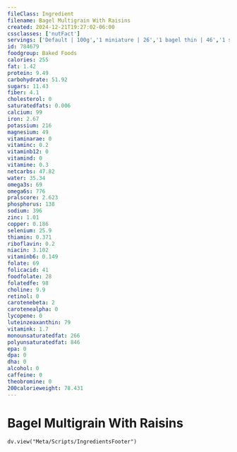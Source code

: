 ```yaml
---
fileClass: Ingredient
filename: Bagel Multigrain With Raisins
created: 2024-12-21T19:27:02-06:00
cssclasses: ['nutFact']
servings: ['Default | 100g','1 miniature | 26','1 bagel thin | 46','1 small | 69','1 regular | 105','1 large | 131']
id: 784679
foodgroup: Baked Foods
calories: 255
fat: 1.42
protein: 9.49
carbohydrate: 51.92
sugars: 11.43
fiber: 4.1
cholesterol: 0
saturatedfats: 0.006
calcium: 99
iron: 2.67
potassium: 216
magnesium: 49
vitaminarae: 0
vitaminc: 0.2
vitaminb12: 0
vitamind: 0
vitamine: 0.3
netcarbs: 47.82
water: 35.34
omega3s: 69
omega6s: 776
pralscore: 2.623
phosphorus: 138
sodium: 396
zinc: 1.01
copper: 0.186
selenium: 25.9
thiamin: 0.371
riboflavin: 0.2
niacin: 3.102
vitaminb6: 0.149
folate: 69
folicacid: 41
foodfolate: 28
folatedfe: 98
choline: 9.9
retinol: 0
carotenebeta: 2
carotenealpha: 0
lycopene: 0
luteinzeaxanthin: 79
vitamink: 1.7
monounsaturatedfat: 266
polyunsaturatedfat: 846
epa: 0
dpa: 0
dha: 0
alcohol: 0
caffeine: 0
theobromine: 0
200calorieweight: 78.431
---
```


# Bagel Multigrain With Raisins

```dataviewjs
dv.view("Meta/Scripts/IngredientsFooter")
```